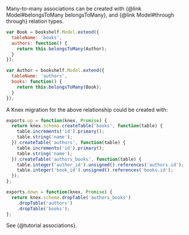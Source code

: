 Many-to-many associations can be created with {@link Model#belongsToMany belongsToMany}, and {@link Model#through through} relation types.

```js
var Book = bookshelf.Model.extend({
  tableName: 'books',
  authors: function() {
    return this.belongsToMany(Author);
  }
});

var Author = bookshelf.Model.extend({
  tableName: 'authors',
  books: function() {
    return this.belongsToMany(Book);
  }
});
```
A Knex migration for the above relationship could be created with:

```js
exports.up = function(knex, Promise) {
  return knex.schema.createTable('books', function(table) {
    table.increments('id').primary();
    table.string('name');
  }).createTable('authors', function(table) {
    table.increments('id').primary();
    table.string('name');
  }).createTable('authors_books', function(table) {
    table.integer('author_id').unsigned().references('authors.id');
    table.integer('book_id').unsigned().references('books.id');
  });
};

exports.down = function(knex, Promise) {
  return knex.schema.dropTable('authors_books')
    .dropTable('authors')
    .dropTable('books');
};
```
See {@tutorial associations}.
